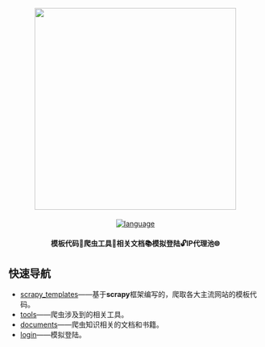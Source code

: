 <h1 align="center">
  <br>
  <a href="https://github.com/HITFRobot/happy-spiders">
  <img src="http://p6sh0jwf6.bkt.clouddn.com/2018-06-06-090837.jpg" width="400"></a>
</h1>

<div align="center">

[![language](https://img.shields.io/badge/language-Python-blue.svg)](https://img.shields.io/badge/language-Java-green.svg)

</div>

<h4 align="center">
   模板代码📄爬虫工具🔧相关文档📚模拟登陆🔓IP代理池🌐
  <br>
</h4>

## 快速导航

- [scrapy_templates](https://github.com/conghuaicai/happy-spiders/tree/master/scrapy_templates)——基于**scrapy**框架编写的，爬取各大主流网站的模板代码。
- [tools](https://github.com/HITFRobot/happy-spiders/tree/master/tools)——爬虫涉及到的相关工具。
- [documents](https://github.com/conghuaicai/happy-spiders/tree/master/documents)——爬虫知识相关的文档和书籍。
- [login](https://github.com/HITFRobot/happy-spiders/tree/master/login)——模拟登陆。
